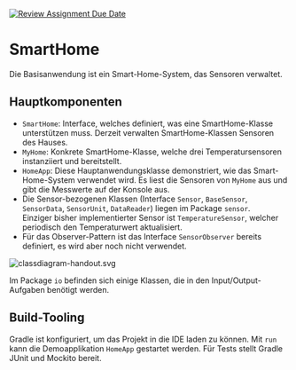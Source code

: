 [![Review Assignment Due Date](https://classroom.github.com/assets/deadline-readme-button-22041afd0340ce965d47ae6ef1cefeee28c7c493a6346c4f15d667ab976d596c.svg)](https://classroom.github.com/a/Ihxtlzlu)
# SmartHome

Die Basisanwendung ist ein Smart-Home-System, das Sensoren verwaltet.

## Hauptkomponenten

* `SmartHome`: Interface, welches definiert, was eine SmartHome-Klasse unterstützen muss. Derzeit verwalten SmartHome-Klassen Sensoren des Hauses.
* `MyHome`: Konkrete SmartHome-Klasse, welche drei Temperatursensoren instanziiert und bereitstellt.
* `HomeApp`: Diese Hauptanwendungsklasse demonstriert, wie das Smart-Home-System verwendet wird. Es liest die Sensoren von `MyHome` aus und gibt die Messwerte auf der Konsole aus.
* Die Sensor-bezogenen Klassen (Interface `Sensor`, `BaseSensor`, `SensorData`, `SensorUnit`, `DataReader`) liegen im Package `sensor`.  
  Einziger bisher implementierter Sensor ist `TemperatureSensor`, welcher periodisch den Temperaturwert aktualisiert.
* Für das Observer-Pattern ist das Interface `SensorObserver` bereits definiert, es wird aber noch nicht verwendet.

![classdiagram-handout.svg](doc/classdiagram-handout.svg)

Im Package `io` befinden sich einige Klassen, die in den Input/Output-Aufgaben benötigt werden.

## Build-Tooling

Gradle ist konfiguriert, um das Projekt in die IDE laden zu können.
Mit `run` kann die Demoapplikation `HomeApp` gestartet werden.
Für Tests stellt Gradle JUnit und Mockito bereit.


